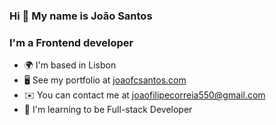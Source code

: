 ### Hi 👋 My name is João Santos

<h3>I'm a Frontend developer</h3>

- 🌍 I'm based in Lisbon</li>
- 🖥️ See my portfolio at [joaofcsantos.com](https://joaofcsantos.com/)
- ✉️ You can contact me at [joaofilipecorreia550@gmail.com](mailto:joaofilipecorreia550@gmail.com)
- 🧠 I'm learning to be Full-stack Developer
